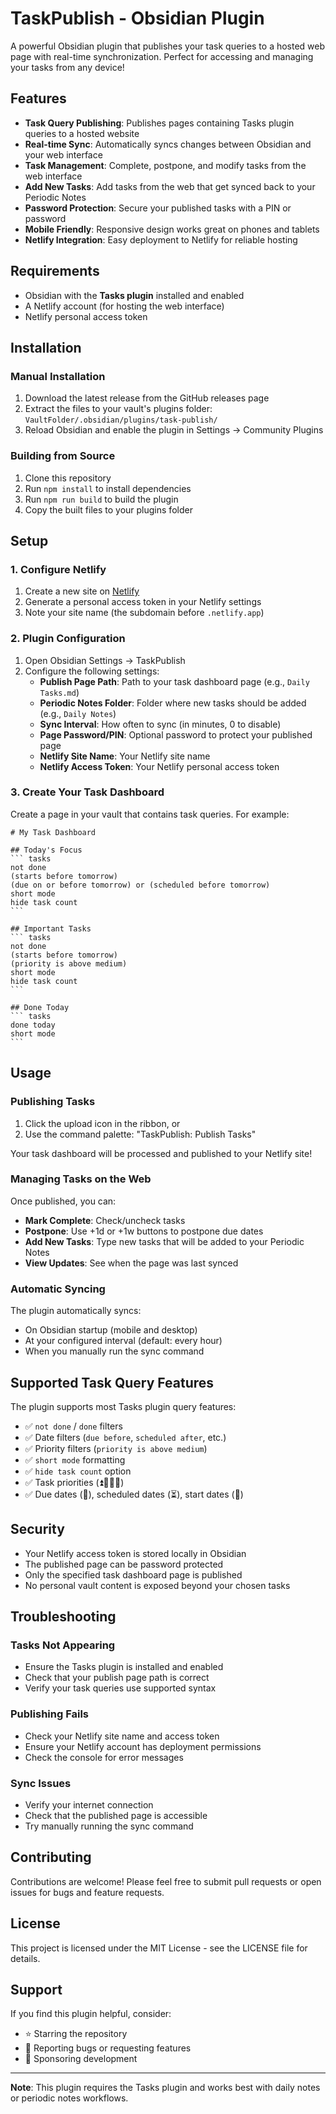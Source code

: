 # TaskPublish - Obsidian Plugin

A powerful Obsidian plugin that publishes your task queries to a hosted web page with real-time synchronization. Perfect for accessing and managing your tasks from any device!

## Features

- **Task Query Publishing**: Publishes pages containing Tasks plugin queries to a hosted website
- **Real-time Sync**: Automatically syncs changes between Obsidian and your web interface
- **Task Management**: Complete, postpone, and modify tasks from the web interface
- **Add New Tasks**: Add tasks from the web that get synced back to your Periodic Notes
- **Password Protection**: Secure your published tasks with a PIN or password
- **Mobile Friendly**: Responsive design works great on phones and tablets
- **Netlify Integration**: Easy deployment to Netlify for reliable hosting

## Requirements

- Obsidian with the **Tasks plugin** installed and enabled
- A Netlify account (for hosting the web interface)
- Netlify personal access token

## Installation

### Manual Installation

1. Download the latest release from the GitHub releases page
2. Extract the files to your vault's plugins folder: `VaultFolder/.obsidian/plugins/task-publish/`
3. Reload Obsidian and enable the plugin in Settings → Community Plugins

### Building from Source

1. Clone this repository
2. Run `npm install` to install dependencies
3. Run `npm run build` to build the plugin
4. Copy the built files to your plugins folder

## Setup

### 1. Configure Netlify

1. Create a new site on [Netlify](https://netlify.com)
2. Generate a personal access token in your Netlify settings
3. Note your site name (the subdomain before `.netlify.app`)

### 2. Plugin Configuration

1. Open Obsidian Settings → TaskPublish
2. Configure the following settings:
   - **Publish Page Path**: Path to your task dashboard page (e.g., `Daily Tasks.md`)
   - **Periodic Notes Folder**: Folder where new tasks should be added (e.g., `Daily Notes`)
   - **Sync Interval**: How often to sync (in minutes, 0 to disable)
   - **Page Password/PIN**: Optional password to protect your published page
   - **Netlify Site Name**: Your Netlify site name
   - **Netlify Access Token**: Your Netlify personal access token

### 3. Create Your Task Dashboard

Create a page in your vault that contains task queries. For example:


    # My Task Dashboard
    
    ## Today's Focus
    ``` tasks
    not done 
    (starts before tomorrow) 
    (due on or before tomorrow) or (scheduled before tomorrow)
    short mode
    hide task count
    ```
    
    ## Important Tasks
    ``` tasks
    not done
    (starts before tomorrow) 
    (priority is above medium)
    short mode
    hide task count
    ```
    
    ## Done Today
    ``` tasks
    done today
    short mode
    ```


## Usage

### Publishing Tasks

1. Click the upload icon in the ribbon, or
2. Use the command palette: "TaskPublish: Publish Tasks"

Your task dashboard will be processed and published to your Netlify site!

### Managing Tasks on the Web

Once published, you can:
- **Mark Complete**: Check/uncheck tasks
- **Postpone**: Use +1d or +1w buttons to postpone due dates
- **Add New Tasks**: Type new tasks that will be added to your Periodic Notes
- **View Updates**: See when the page was last synced

### Automatic Syncing

The plugin automatically syncs:
- On Obsidian startup (mobile and desktop)
- At your configured interval (default: every hour)
- When you manually run the sync command

## Supported Task Query Features

The plugin supports most Tasks plugin query features:

- ✅ `not done` / `done` filters
- ✅ Date filters (`due before`, `scheduled after`, etc.)
- ✅ Priority filters (`priority is above medium`)
- ✅ `short mode` formatting
- ✅ `hide task count` option
- ✅ Task priorities (⏫🔺🔼🔽)
- ✅ Due dates (📅), scheduled dates (⏳), start dates (🛫)

## Security

- Your Netlify access token is stored locally in Obsidian
- The published page can be password protected
- Only the specified task dashboard page is published
- No personal vault content is exposed beyond your chosen tasks

## Troubleshooting

### Tasks Not Appearing
- Ensure the Tasks plugin is installed and enabled
- Check that your publish page path is correct
- Verify your task queries use supported syntax

### Publishing Fails
- Check your Netlify site name and access token
- Ensure your Netlify account has deployment permissions
- Check the console for error messages

### Sync Issues
- Verify your internet connection
- Check that the published page is accessible
- Try manually running the sync command

## Contributing

Contributions are welcome! Please feel free to submit pull requests or open issues for bugs and feature requests.

## License

This project is licensed under the MIT License - see the LICENSE file for details.

## Support

If you find this plugin helpful, consider:
- ⭐ Starring the repository
- 🐛 Reporting bugs or requesting features
- 💝 Sponsoring development

---

**Note**: This plugin requires the Tasks plugin and works best with daily notes or periodic notes workflows.